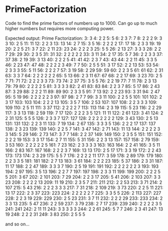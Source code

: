 # PrimeFactorization
 Code to find the prime factors of numbers up to 1000. Can go up to much higher numbers but requires more computing power.

Expected output:
Prime Factorization:
3: 3
4: 2 2
5: 5
6: 2 3
7: 7
8: 2 2 2
9: 3 3
10: 2 5
11: 11
12: 2 2 3
13: 13
14: 2 7
15: 3 5
16: 2 2 2 2
17: 17
18: 2 3 3
19: 19
20: 2 2 5
21: 3 7
22: 2 11
23: 23
24: 2 2 2 3
25: 5 5
26: 2 13
27: 3 3 3
28: 2 2 7
29: 29
30: 2 3 5
31: 31
32: 2 2 2 2 2
33: 3 11
34: 2 17
35: 5 7
36: 2 2 3 3
37: 37
38: 2 19
39: 3 13
40: 2 2 2 5
41: 41
42: 2 3 7
43: 43
44: 2 2 11
45: 3 3 5
46: 2 23
47: 47
48: 2 2 2 2 3
49: 7 7
50: 2 5 5
51: 3 17
52: 2 2 13
53: 53
54: 2 3 3 3
55: 5 11
56: 2 2 2 7
57: 3 19
58: 2 29
59: 59
60: 2 2 3 5
61: 61
62: 2 31
63: 3 3 7
64: 2 2 2 2 2 2
65: 5 13
66: 2 3 11
67: 67
68: 2 2 17
69: 3 23
70: 2 5 7
71: 71
72: 2 2 2 3 3
73: 73
74: 2 37
75: 3 5 5
76: 2 2 19
77: 7 11
78: 2 3 13
79: 79
80: 2 2 2 2 5
81: 3 3 3 3
82: 2 41
83: 83
84: 2 2 3 7
85: 5 17
86: 2 43
87: 3 29
88: 2 2 2 11
89: 89
90: 2 3 3 5
91: 7 13
92: 2 2 23
93: 3 31
94: 2 47
95: 5 19
96: 2 2 2 2 2 3
97: 97
98: 2 7 7
99: 3 3 11
100: 2 2 5 5
101: 101
102: 2 3 17
103: 103
104: 2 2 2 13
105: 3 5 7
106: 2 53
107: 107
108: 2 2 3 3 3
109: 109
110: 2 5 11
111: 3 37
112: 2 2 2 2 7
113: 113
114: 2 3 19
115: 5 23
116: 2 2 29
117: 3 3 13
118: 2 59
119: 7 17
120: 2 2 2 3 5
121: 11 11
122: 2 61
123: 3 41
124: 2 2 31
125: 5 5 5
126: 2 3 3 7
127: 127
128: 2 2 2 2 2 2 2
129: 3 43
130: 2 5 13
131: 131
132: 2 2 3 11
133: 7 19
134: 2 67
135: 3 3 3 5
136: 2 2 2 17
137: 137
138: 2 3 23
139: 139
140: 2 2 5 7
141: 3 47
142: 2 71
143: 11 13
144: 2 2 2 2 3 3
145: 5 29
146: 2 73
147: 3 7 7
148: 2 2 37
149: 149
150: 2 3 5 5
151: 151
152: 2 2 2 19
153: 3 3 17
154: 2 7 11
155: 5 31
156: 2 2 3 13
157: 157
158: 2 79
159: 3 53
160: 2 2 2 2 2 5
161: 7 23
162: 2 3 3 3 3
163: 163
164: 2 2 41
165: 3 5 11
166: 2 83
167: 167
168: 2 2 2 3 7
169: 13 13
170: 2 5 17
171: 3 3 19
172: 2 2 43
173: 173
174: 2 3 29
175: 5 5 7
176: 2 2 2 2 11
177: 3 59
178: 2 89
179: 179
180: 2 2 3 3 5
181: 181
182: 2 7 13
183: 3 61
184: 2 2 2 23
185: 5 37
186: 2 3 31
187: 11 17
188: 2 2 47
189: 3 3 3 7
190: 2 5 19
191: 191
192: 2 2 2 2 2 2 3
193: 193
194: 2 97
195: 3 5 13
196: 2 2 7 7
197: 197
198: 2 3 3 11
199: 199
200: 2 2 2 5 5
201: 3 67
202: 2 101
203: 7 29
204: 2 2 3 17
205: 5 41
206: 2 103
207: 3 3 23
208: 2 2 2 2 13
209: 11 19
210: 2 3 5 7
211: 211
212: 2 2 53
213: 3 71
214: 2 107
215: 5 43
216: 2 2 2 3 3 3
217: 7 31
218: 2 109
219: 3 73
220: 2 2 5 11
221: 13 17
222: 2 3 37
223: 223
224: 2 2 2 2 2 7
225: 3 3 5 5
226: 2 113
227: 227
228: 2 2 3 19
229: 229
230: 2 5 23
231: 3 7 11
232: 2 2 2 29
233: 233
234: 2 3 3 13
235: 5 47
236: 2 2 59
237: 3 79
238: 2 7 17
239: 239
240: 2 2 2 2 3 5
241: 241
242: 2 11 11
243: 3 3 3 3 3
244: 2 2 61
245: 5 7 7
246: 2 3 41
247: 13 19
248: 2 2 2 31
249: 3 83
250: 2 5 5 5

and so on...
